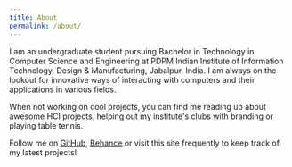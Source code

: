 ```yaml
---
title: About
permalink: /about/
---
```


I am an undergraduate student pursuing Bachelor in Technology in Computer Science and Engineering at PDPM Indian Institute of Information Technology, Design & Manufacturing, Jabalpur, India. I am always on the lookout for innovative ways of interacting with computers and their applications in various fields.

When not working on cool projects, you can find me reading up about awesome HCI projects, helping out my institute's clubs with branding or playing table tennis.

Follow me on [GitHub](https://github.com/DevPika), [Behance](https://behance.net/ayaskant) or visit this site frequently to keep track of my latest projects!
